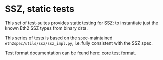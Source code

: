 # SSZ, static tests

This set of test-suites provides static testing for SSZ:
 to instantiate just the known Eth2 SSZ types from binary data.

This series of tests is based on the spec-maintained `eth2spec/utils/ssz/ssz_impl.py`, i.e. fully consistent with the SSZ spec. 

Test format documentation can be found here: [core test format](./core.md).
